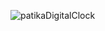 ![patikaDigitalClock](https://user-images.githubusercontent.com/86023697/204365035-03be2336-513d-49fa-b9af-a03c0b353f5d.gif)
